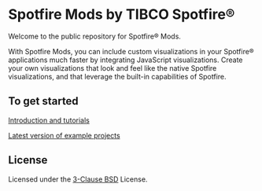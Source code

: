 # Spotfire Mods by TIBCO Spotfire®

Welcome to the public repository for Spotfire® Mods.

With Spotfire Mods, you can include custom visualizations in your Spotfire® applications much faster by integrating JavaScript visualizations. Create your own visualizations that look and feel like the native Spotfire visualizations, and that leverage the built-in capabilities of Spotfire.

## To get started

[Introduction and tutorials](https://tibcosoftware.github.io/spotfire-mods/docs/)

[Latest version of example projects](https://github.com/TIBCOSoftware/spotfire-mods/releases/latest)

## License

Licensed under the [3-Clause BSD](https://github.com/TIBCOSoftware/spotfire-mods/blob/master/LICENSE) License.
